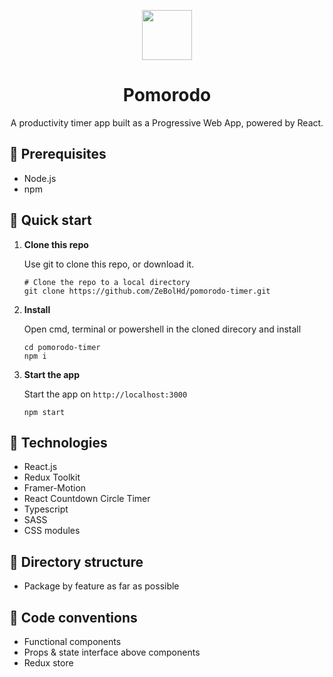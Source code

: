 <p align="center">
   <img src="https://github.com/MartinRybergLaude/pomorodo-timer/blob/master/public/favicon.ico?raw=true" width="80" alt="">
</p>
<h1 align="center">
  Pomorodo
</h1>
<p align="center">
  A productivity timer app built as a Progressive Web App, powered by React.
</p>


## 📄 Prerequisites

- Node.js
- npm

## 🚀 Quick start

1.  **Clone this repo**

    Use git to clone this repo, or download it.

    ```shell
    # Clone the repo to a local directory
    git clone https://github.com/ZeBolHd/pomorodo-timer.git
    ```

2.  **Install**

    Open cmd, terminal or powershell in the cloned direcory and install

    ```shell
    cd pomorodo-timer
    npm i
    ```

3.  **Start the app**

    Start the app on `http://localhost:3000`

    ```shell
    npm start
    ```

## 🧐 Technologies

- React.js
- Redux Toolkit
- Framer-Motion
- React Countdown Circle Timer
- Typescript
- SASS
- CSS modules

## 📁 Directory structure

- Package by feature as far as possible

## 📑 Code conventions

- Functional components
- Props & state interface above components
- Redux store

